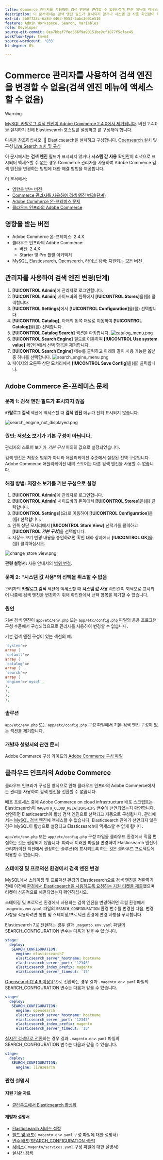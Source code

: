 ```yaml
---
title: Commerce 관리자를 사용하여 검색 엔진을 변경할 수 없음(검색 엔진 메뉴에 액세스할 수 없음)
description: 이 문서에서는 검색 엔진 필드가 표시되지 않거나 시스템 값 사용 확인란이 회색으로 비활성화되어 액세스할 수 없는 경우 Commerce 관리를 사용하여 Adobe Commerce 검색 엔진을 변경하는 방법에 대한 해결 방법을 제공합니다.
exl-id: 5b0f728c-6a8d-446d-9553-5abc3d01e516
feature: Admin Workspace, Search, Variables
role: Developer
source-git-commit: 0ea7bbef7fec556f9a90151be9cf1077f5cfac45
workflow-type: tm+mt
source-wordcount: '833'
ht-degree: 0%

---
```


# Commerce 관리자를 사용하여 검색 엔진을 변경할 수 없음(검색 엔진 메뉴에 액세스할 수 없음)

>[!WARNING]
>
> [MySQL 카탈로그 검색 엔진이 Adobe Commerce 2.4.0에서 제거됩니다](/help/announcements/adobe-commerce-announcements/mysql-catalog-search-engine-will-be-removed-in-magento-2-4-0.md). 버전 2.4.0을 설치하기 전에 Elasticsearch 호스트를 설정하고 를 구성해야 합니다.
> 
> 다음을 참조하십시오.
> [&#128279;](https://experienceleague.adobe.com/en/docs/commerce-cloud-service/user-guide/configure/service/elasticsearch) Elasticsearch을 설치하고 구성합니다.
> [Opensearch](https://experienceleague.adobe.com/en/docs/commerce-cloud-service/user-guide/configure/service/opensearch) 설치 및 구성
> [Live Search 설치 및 구성](https://experienceleague.adobe.com/en/docs/commerce-merchant-services/live-search/install)

이 문서에서는 **검색 엔진** 필드가 표시되지 않거나 **시스템 값 사용** 확인란이 회색으로 표시되어 액세스할 수 없는 경우 Commerce 관리자를 사용하여 Adobe Commerce 검색 엔진을 변경하는 방법에 대한 해결 방법을 제공합니다.

이 문서에서:

* [영향을 받는 버전](#affected-versions)
* [Commerce 관리자를 사용하여 검색 엔진 변경(단계)](#change-search-engine-using-magento-admin-steps)
* [Adobe Commerce 온-프레미스 문제](#magento-commerce-on-premise)
* [클라우드 인프라의 Adobe Commerce](#magento-commerce-cloud)

## 영향을 받는 버전

* Adobe Commerce 온-프레미스: 2.4.X
* 클라우드 인프라의 Adobe Commerce:
   * 버전: 2.4.X
   * Starter 및 Pro 플랜 아키텍처
* MySQL, Elasticsearch, Opensearch, 라이브 검색: 지원되는 모든 버전

## 관리자를 사용하여 검색 엔진 변경(단계)

1. **[!UICONTROL Admin]**&#x200B;에 관리자로 로그인합니다.
1. **[!UICONTROL Admin]** 사이드바의 왼쪽에서 **[!UICONTROL Stores]**&#x200B;을(를) 클릭합니다.
1. **[!UICONTROL Settings]**&#x200B;에서 **[!UICONTROL Configuration]**&#x200B;을(를) 선택합니다.
1. **[!UICONTROL Catalog],** 아래의 왼쪽 패널로 이동하여 **[!UICONTROL Catalog]**&#x200B;을(를) 선택합니다.
1. **[!UICONTROL Catalog Search]** 섹션을 확장합니다.    ![catalog_menu.png](assets/catalog_menu.png)
1. **[!UICONTROL Search Engine]** 필드로 이동하여 **[!UICONTROL Use system value]** 확인란에서 선택 항목을 제거합니다.
1. **[!UICONTROL Search Engine]** 메뉴를 클릭하고 아래와 같이 사용 가능한 옵션 중 하나를 선택합니다.    ![search_engine_menu.png](assets/search_engine_menu.png)
1. 페이지의 오른쪽 상단 모서리에서 **[!UICONTROL Save Config]**&#x200B;을(를) 클릭합니다.

## Adobe Commerce 온-프레미스 문제

### 문제 1: 검색 엔진 필드가 표시되지 않음

**카탈로그 검색** 섹션에 액세스할 때 **검색 엔진** 메뉴가 전혀 표시되지 않습니다.

![search_engine_not_displayed.png](assets/search_engine_not_displayed.png)

### 원인: 저장소 보기가 기본 구성이 아닙니다.

관리자의 스토어 보기가 *기본 구성* 이외의 값으로 설정되었습니다.

검색 엔진은 저장소 범위가 아니라 애플리케이션 수준에서 설정된 전역 구성입니다. Adobe Commerce 애플리케이션 내의 스토어는 다른 검색 엔진을 사용할 수 없습니다.

### 해결 방법: 저장소 보기를 기본 구성으로 설정

1. **[!UICONTROL Admin]**&#x200B;에 관리자로 로그인합니다.
1. **[!UICONTROL Admin]** 사이드바의 왼쪽에서 **[!UICONTROL Stores]**&#x200B;을(를) 클릭합니다.
1. **[!UICONTROL Settings]**(으)로 이동하여 **[!UICONTROL Configuration]**&#x200B;을(를) 선택합니다.
1. 왼쪽 상단 모서리에서 **[!UICONTROL Store View]** 선택기를 클릭하고 **[!UICONTROL *기본 구성&#x200B;*]**&#x200B;을 선택합니다.
1. 저장소 보기 변경 내용을 승인하려면 확인 대화 상자에서 **[!UICONTROL OK]**&#x200B;을(를) 클릭하십시오.

![change_store_view.png](assets/change_store_view.png)

**관련 설명서:** 사용 안내서의 [범위 변경](https://experienceleague.adobe.com/docs/commerce-admin/config/scope-change.html#set-the-scope).

### 문제 2: &quot;시스템 값 사용&quot;의 선택을 취소할 수 없음

관리자의 **카탈로그 검색** 섹션에 액세스할 때 **시스템 값 사용** 확인란이 회색으로 표시되어 나중에 검색 엔진을 변경하기 위해 확인란에서 선택 항목을 제거할 수 없습니다.

### 원인

기본 검색 엔진이 `app/etc/env.php` 또는 `app/etc/config.php` 파일의 응용 프로그램 구성 수준에서 구성되었으므로 관리자를 사용하여 변경할 수 없습니다.

기본 검색 엔진 구성이 있는 섹션의 예:

```php
'system'=>
array (
'default'=>
array (
'catalog'=>
array (
'search'=>
array (
'engine'=>'mysql',
),
),
),
),
```

### 솔루션

`app/etc/env.php` 또는 `app/etc/config.php` 구성 파일에서 기본 검색 엔진 구성이 있는 섹션을 제거합니다.

### 개발자 설명서의 관련 문서

Adobe Commerce 구성 가이드의 [Adobe Commerce 구성 파일](https://experienceleague.adobe.com/docs/commerce-operations/configuration-guide/files/deployment-files.html)

## 클라우드 인프라의 Adobe Commerce

클라우드 인프라가 구성된 방식으로 인해 클라우드 인프라의 Adobe Commerce에서는 관리를 사용하여 검색 엔진을 전환할 수 없습니다.

배포 프로세스 중에 Adobe Commerce on cloud infrastructure 배포 스크립트는 Elasticsearch이 `MAGENTO_CLOUD_RELATIONSHIPS` 변수에 선언되었는지 확인합니다. 선언하면 Elasticsearch이 활성 검색 엔진으로 선택되고 자동으로 구성됩니다. 관리에서는 [MySQL 검색 엔진](/help/announcements/adobe-commerce-announcements/mysql-catalog-search-engine-will-be-removed-in-magento-2-4-0.md)에 액세스할 수 없습니다. Elasticsearch 관계가 선언되지 않은 경우 MySQL이 활성으로 설정되고 Elasticsearch에 액세스할 수 없게 됩니다.

`app/etc/env.php` 또는 `app/etc/config.php` 구성 파일을 클라우드 환경에서 직접 편집하는 것은 권장되지 않습니다. 따라서 이러한 파일을 변경하여 Elasticsearch 엔진이 관리자(이전 섹션에서 권장하는 솔루션)에 표시되도록 하는 것은 클라우드 프로젝트에 적용할 수 없습니다.

### 스테이징 및 프로덕션 환경에서 검색 엔진 변경

MySQL에서 스테이징 및 프로덕션 환경의 Elasticsearch으로 검색 엔진을 전환하기 전에 이전에 [환경에서 Elasticsearch을 사용하도록 요청하는 지원 티켓을 제출](/help/help-center-guide/help-center/magento-help-center-user-guide.md#submit-ticket)했으며 티켓이 성공적으로 해결되었는지 확인하십시오.

스테이징 및 프로덕션 환경에서 사용되는 검색 엔진을 변경하려면 로컬 환경에서 `.magento.env.yaml` 파일의 `SEARCH_CONFIGURATION` 환경 변수를 변경한 다음, 변경 사항을 적용하려면 통합 및 스테이징/프로덕션 환경에 변경 사항을 푸시합니다.

Elasticsearch 7로 전환하는 경우 결과 `.magento.env.yaml` 파일의 SEARCH\_CONFIGURATION 변수는 다음과 같을 수 있습니다.

```yaml
stage:
  deploy:
   SEARCH_CONFIGURATION:
     engine: elasticsearch7
     elasticsearch_server_hostname: hostname
     elasticsearch_server_port: '12345'
     elasticsearch_index_prefix: magento
     elasticsearch_server_timeout: '15'
```

[Opensearch(2.4.6 이상)](https://experienceleague.adobe.com/en/docs/commerce-knowledge-base/kb/troubleshooting/elasticsearch/search-engine-shown-elasticsearch-despite-open-search)(으)로 전환하는 경우 결과 `.magento.env.yaml` 파일의 SEARCH\_CONFIGURATION 변수는 다음과 같을 수 있습니다.

```yaml
stage:
  deploy:
   SEARCH_CONFIGURATION:
     engine: opensearch
     elasticsearch_server_hostname: hostname
     elasticsearch_server_port: '12345'
     elasticsearch_index_prefix: magento
     elasticsearch_server_timeout: '15'
```

[실시간 검색으로 전환](https://experienceleague.adobe.com/en/docs/commerce-knowledge-base/kb/troubleshooting/miscellaneous/error-opensearch-search-engine-doesnt-exist-falling-back-to-livesearch)하는 경우 결과 `.magento.env.yaml` 파일의 SEARCH\_CONFIGURATION 변수는 다음과 같을 수 있습니다.

```yaml
stage:
  deploy:
   SEARCH_CONFIGURATION:
     engine: livesearch
```

### 관련 설명서

#### 지원 기술 자료

* [클라우드에서 Elasticsearch 활성화](/help/how-to/general/enable-elasticsearch-on-cloud.md)

#### 개발자 설명서

* [Elasticsearch 서비스 설정](https://experienceleague.adobe.com/docs/commerce-cloud-service/user-guide/configure/service/elasticsearch.html)
* [빌드 및 배포](https://experienceleague.adobe.com/docs/commerce-cloud-service/user-guide/configure/env/configure-env-yaml.html)(`.magento.env.yaml` 구성 파일에 대한 설명서)
* [변수 배포](https://experienceleague.adobe.com/docs/commerce-cloud-service/user-guide/configure/env/stage/variables-deploy.html)([SEARCH\_CONFIGURATION 섹션](https://experienceleague.adobe.com/docs/commerce-cloud-service/user-guide/configure/env/stage/variables-deploy.html#search_configuration))
* [서비스](https://experienceleague.adobe.com/docs/commerce-cloud-service/user-guide/configure/service/services-yaml.html)(`.magento/services.yaml` 구성 파일에 대한 설명서)
* [실시간 검색](https://experienceleague.adobe.com/en/docs/commerce-merchant-services/live-search/overview)

